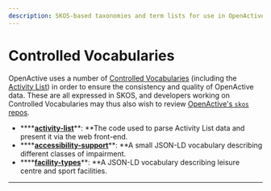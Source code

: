 ```yaml
---
description: SKOS-based taxonomies and term lists for use in OpenActive data.
---
```


# Controlled Vocabularies

OpenActive uses a number of [Controlled Vocabularies](https://en.wikipedia.org/wiki/Controlled_vocabulary) (including the [Activity List](activity-list.md)) in order to ensure the consistency and quality of OpenActive data. These are all expressed in SKOS, and developers working on Controlled Vocabularies may thus also wish to review [OpenActive's `skos` repos](skos.md).

* ****[**activity-list**](https://github.com/openactive/activity-list)**: **The code used to parse Activity List data and present it via the web front-end.
* ****[**accessibility-support**](https://github.com/openactive/accessibility-support)**: **A small JSON-LD vocabulary describing different classes of impairment.
* ****[**facility-types**](https://github.com/openactive/facility-types)**: **A JSON-LD vocabulary describing leisure centre and sport facilities.

****
